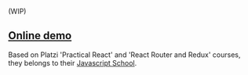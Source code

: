 (WIP)

## [Online demo](https://anderssonfelix.com/edovideo/ "Online demo")

Based on Platzi 'Practical React' and 'React Router and Redux' courses, they belongs to their [Javascript School](https://platzi.com/escuela-javascript/ "Escuela de Javascript").
